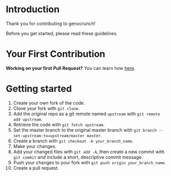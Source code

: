 # Introduction

Thank you for contributing to genocrunch!

Before you get started, please read these guidelines.

# Your First Contribution

**Working on your first Pull Request?** You can learn how [here](http://makeapullrequest.com/).

# Getting started

1. Create your own fork of the code.
2. Clone your fork with `git clone`.
3. Add the original repo as a git remote named `upstream` with `git remote add upstream`.
4. Retrieve the code with `git fetch upstream`.
5. Set the master branch to the original master branch with `git branch --set-upstream-to=upstream/master master`.
6. Create a branch with `git checkout -b your_branch_name`.
7. Make your changes.
8. Add your changed files with `git add -A`, then create a new commit with `git commit` and include a short, descriptive commit message.
9. Push your changes to your fork with `git push origin your_branch_name`.
10. Create a pull request.

